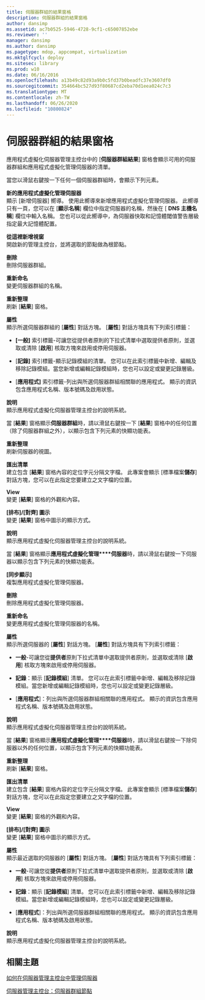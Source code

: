 ```yaml
---
title: 伺服器群組的結果窗格
description: 伺服器群組的結果窗格
author: dansimp
ms.assetid: ac7b0525-5946-4728-9cf1-c65007852ebe
ms.reviewer: ''
manager: dansimp
ms.author: dansimp
ms.pagetype: mdop, appcompat, virtualization
ms.mktglfcycl: deploy
ms.sitesec: library
ms.prod: w10
ms.date: 06/16/2016
ms.openlocfilehash: a13b49c82d93a9b0c5fd37b0beadfc37e3607df0
ms.sourcegitcommit: 354664bc527d93f80687cd2eba70d1eea024c7c3
ms.translationtype: MT
ms.contentlocale: zh-TW
ms.lasthandoff: 06/26/2020
ms.locfileid: "10800824"
---
```

# 伺服器群組的結果窗格


應用程式虛擬化伺服器管理主控台中的 [**伺服器群組結果**] 窗格會顯示可用的伺服器群組和應用程式虛擬化管理伺服器的清單。

當您以滑鼠右鍵按一下任何一個伺服器群組時，會顯示下列元素。

<a href="" id="new-application-virtualization-management-server"></a>**新的應用程式虛擬化管理伺服器**  
顯示 [新增伺服器] 嚮導。 使用此嚮導來新增應用程式虛擬化管理伺服器。 此嚮導只有一頁，您可以在 [**顯示名稱**] 欄位中指定伺服器的名稱，然後在 [ **DNS 主機名稱**] 欄位中輸入名稱。 您也可以從此嚮導中，為伺服器快取和記憶體閾值警告層級指定最大記憶體配置。

<a href="" id="new-window-from-here"></a>**從這裡新增視窗**  
開啟新的管理主控台，並將選取的節點做為根節點。

<a href="" id="delete"></a>**刪除**  
刪除伺服器群組。

<a href="" id="rename"></a>**重新命名**  
變更伺服器群組的名稱。

<a href="" id="refresh"></a>**重新整理**  
刷新 [**結果**] 窗格。

<a href="" id="properties"></a>**屬性**  
顯示所選伺服器群組的 [**屬性**] 對話方塊。 [**屬性**] 對話方塊具有下列索引標籤：

-   **[一般]** 索引標籤-可讓您從提供者原則的下拉式清單中選取提供者原則，並選取或清除 [**啟用**] 核取方塊來啟用或停用伺服器。

-   [**記錄]** 索引標籤-顯示記錄模組的清單。 您可以在此索引標籤中新增、編輯及移除記錄模組。當您新增或編輯記錄模組時，您也可以設定或變更記錄層級。

-   [**應用程式]** 索引標籤-列出與所選伺服器群組相關聯的應用程式。 顯示的資訊包含應用程式名稱、版本號碼及啟用狀態。

<a href="" id="help"></a>**說明**  
顯示應用程式虛擬化伺服器管理主控台的說明系統。

當 [**結果**] 窗格顯示**伺服器群組**時，請以滑鼠右鍵按一下 [**結果**] 窗格中的任何位置（除了伺服器群組之外），以顯示包含下列元素的快顯功能表。

<a href="" id="refresh"></a>**重新整理**  
刷新伺服器的視圖。

<a href="" id="export-list"></a>**匯出清單**  
建立包含 [**結果**] 窗格內容的定位字元分隔文字檔。 此專案會顯示 [標準檔案**儲存**] 對話方塊，您可以在此指定您要建立之文字檔的位置。

<a href="" id="view"></a>**View**  
變更 [**結果**] 窗格的外觀和內容。

<a href="" id="arrange-line-up-icons"></a>**[排布]/[對齊] 圖示**  
變更 [**結果**] 窗格中圖示的顯示方式。

<a href="" id="help"></a>**說明**  
顯示應用程式虛擬化伺服器管理主控台的說明系統。

當 [**結果**] 窗格顯示**應用程式虛擬化管理****伺服器**時，請以滑鼠右鍵按一下伺服器以顯示包含下列元素的快顯功能表。

<a href="" id="duplicate"></a>**[同步顯示]**  
複製應用程式虛擬化管理伺服器。

<a href="" id="delete"></a>**刪除**  
刪除應用程式虛擬化管理伺服器。

<a href="" id="rename"></a>**重新命名**  
變更應用程式虛擬化管理伺服器的名稱。

<a href="" id="properties"></a>**屬性**  
顯示所選伺服器的 [**屬性**] 對話方塊。 [**屬性**] 對話方塊具有下列索引標籤：

-   **一般**-可讓您從**提供者**原則下拉式清單中選取提供者原則，並選取或清除 [**啟用**] 核取方塊來啟用或停用伺服器。

-   **記錄**：顯示 [**記錄模組**] 清單。 您可以在此索引標籤中新增、編輯及移除記錄模組。當您新增或編輯記錄模組時，您也可以設定或變更記錄層級。

-   [**應用程式**]：列出與所選伺服器群組相關聯的應用程式。 顯示的資訊包含應用程式名稱、版本號碼及啟用狀態。

<a href="" id="help"></a>**說明**  
顯示應用程式虛擬化伺服器管理主控台的說明系統。

當 [**結果**] 窗格顯示**應用程式虛擬化管理****伺服器**時，請以滑鼠右鍵按一下除伺服器以外的任何位置，以顯示包含下列元素的快顯功能表。

<a href="" id="refresh"></a>**重新整理**  
刷新 [**結果**] 窗格。

<a href="" id="export-list"></a>**匯出清單**  
建立包含 [**結果**] 窗格內容的定位字元分隔文字檔。 此專案會顯示 [標準檔案**儲存**] 對話方塊，您可以在此指定您要建立之文字檔的位置。

<a href="" id="view"></a>**View**  
變更 [**結果**] 窗格的外觀和內容。

<a href="" id="arrange-line-up-icons"></a>**[排布]/[對齊] 圖示**  
變更 [**結果**] 窗格中圖示的顯示方式。

<a href="" id="properties"></a>**屬性**  
顯示最近選取的伺服器的 [**屬性**] 對話方塊。 [**屬性**] 對話方塊具有下列索引標籤：

-   **一般**-可讓您從**提供者**原則下拉式清單中選取提供者原則，並選取或清除 [**啟用**] 核取方塊來啟用或停用伺服器。

-   **記錄**：顯示 [**記錄模組**] 清單。 您可以在此索引標籤中新增、編輯及移除記錄模組。當您新增或編輯記錄模組時，您也可以設定或變更記錄層級。

-   [**應用程式**]：列出與所選伺服器群組相關聯的應用程式。 顯示的資訊包含應用程式名稱、版本號碼及啟用狀態。

<a href="" id="help"></a>**說明**  
顯示應用程式虛擬化伺服器管理主控台的說明系統。

## 相關主題


[如何在伺服器管理主控台中管理伺服器](how-to-manage-servers-in-the-server-management-console.md)

[伺服器管理主控台：伺服器群組節點](server-management-console-server-groups-node.md)

 

 





